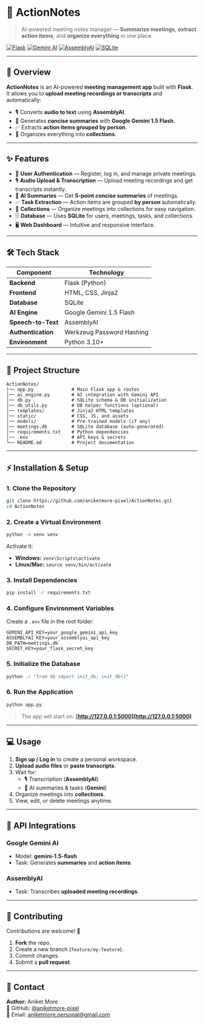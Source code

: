 # 📝 ActionNotes
> AI-powered meeting notes manager — **Summarize meetings**, **extract action items**, and **organize everything** in one place.

[![Flask](https://img.shields.io/badge/Flask-2.3+-blue.svg)](https://flask.palletsprojects.com/)
[![Gemini AI](https://img.shields.io/badge/Google%20Gemini-1.5%20Flash-orange.svg)](https://ai.google/)
[![AssemblyAI](https://img.shields.io/badge/AssemblyAI-Speech%20to%20Text-brightgreen.svg)](https://www.assemblyai.com/)
[![SQLite](https://img.shields.io/badge/Database-SQLite-lightblue.svg)](https://www.sqlite.org/)

---

## 📌 Overview
**ActionNotes** is an AI-powered **meeting management app** built with **Flask**.  
It allows you to **upload meeting recordings or transcripts** and automatically:

- 🎙️ Converts **audio to text** using **AssemblyAI**.
- 🤖 Generates **concise summaries** with **Google Gemini 1.5 Flash**.
- ✅ Extracts **action items grouped by person**.
- 📂 Organizes everything into **collections**.

---

## ✨ Features
- 🔐 **User Authentication** — Register, log in, and manage private meetings.
- 🎙️ **Audio Upload & Transcription** — Upload meeting recordings and get transcripts instantly.
- 🤖 **AI Summaries** — Get **5-point concise summaries** of meetings.
- ✅ **Task Extraction** — Action items are grouped **by person** automatically.
- 📂 **Collections** — Organize meetings into collections for easy navigation.
- 🗄️ **Database** — Uses **SQLite** for users, meetings, tasks, and collections.
- 🖥️ **Web Dashboard** — Intuitive and responsive interface.

---

## 🛠️ Tech Stack

| **Component**       | **Technology**       |
|---------------------|-----------------------|
| **Backend**        | Flask (Python)        |
| **Frontend**       | HTML, CSS, Jinja2     |
| **Database**       | SQLite               |
| **AI Engine**      | Google Gemini 1.5 Flash |
| **Speech-to-Text** | AssemblyAI            |
| **Authentication** | Werkzeug Password Hashing |
| **Environment**    | Python 3.10+          |

---

## 📂 Project Structure

```
ActionNotes/
│── app.py              # Main Flask app & routes
│── ai_engine.py        # AI integration with Gemini API
│── db.py               # SQLite schema & DB initialization
│── db_utils.py         # DB helper functions (optional)
│── templates/          # Jinja2 HTML templates
│── static/             # CSS, JS, and assets
│── models/             # Pre-trained models (if any)
│── meetings.db         # SQLite database (auto-generated)
│── requirements.txt    # Python dependencies
│── .env                # API keys & secrets
└── README.md           # Project documentation
```

---

## ⚡ Installation & Setup

### **1. Clone the Repository**
```bash
git clone https://github.com/aniketmore-pixel/ActionNotes.git
cd ActionNotes
```

### **2. Create a Virtual Environment**
```bash
python -m venv venv
```

Activate it:
- **Windows:** `venv\Scripts\activate`
- **Linux/Mac:** `source venv/bin/activate`

### **3. Install Dependencies**
```bash
pip install -r requirements.txt
```

### **4. Configure Environment Variables**
Create a `.env` file in the root folder:
```env
GEMINI_API_KEY=your_google_gemini_api_key
ASSEMBLYAI_KEY=your_assemblyai_api_key
DB_PATH=meetings.db
SECRET_KEY=your_flask_secret_key
```

### **5. Initialize the Database**
```bash
python -c "from db import init_db; init_db()"
```

### **6. Run the Application**
```bash
python app.py
```
> The app will start on: **[http://127.0.0.1:5000](http://127.0.0.1:5000)**

---

## 💻 Usage
1. **Sign up / Log in** to create a personal workspace.
2. **Upload audio files** or **paste transcripts**.
3. Wait for:
   - 🎙️ Transcription (**AssemblyAI**)
   - 🧠 AI summaries & tasks (**Gemini**)
4. Organize meetings into **collections**.
5. View, edit, or delete meetings anytime.

---

## 🔑 API Integrations

### **Google Gemini AI**
- Model: **gemini-1.5-flash**
- Task: Generates **summaries** and **action items**.

### **AssemblyAI**
- Task: Transcribes **uploaded meeting recordings**.
  
---

## 🤝 Contributing
Contributions are welcome! 🚀  
1. **Fork** the repo.  
2. Create a new branch (`feature/my-feature`).  
3. Commit changes.  
4. Submit a **pull request**.  

---

## 📧 Contact
**Author:** Aniket More  
🔗 GitHub: [@aniketmore-pixel](https://github.com/aniketmore-pixel)  
📩 Email: [aniketmore.personal@gmail.com](mailto:aniketmore.personal@gmail.com)  

